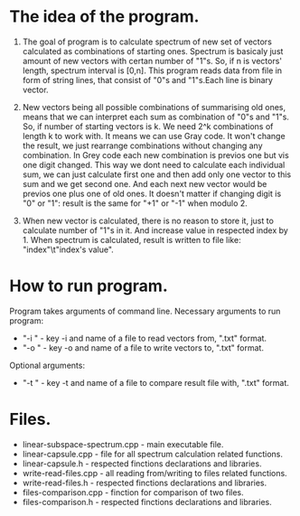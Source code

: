 # The idea of the program.

1) The goal of program is to calculate spectrum of new set of vectors calculated as combinations of starting ones.
Spectrum is basicaly just amount of new vectors with certan number of "1"s. So, if n is vectors' length, spectrum interval is [0,n].
This program reads data from file in form of string lines, that consist of "0"s and "1"s.Each line is binary vector.
 
2) New vectors being all possible combinations of summarising old ones, means that we can interpret each sum as combination of "0"s and "1"s.
So, if number of starting vectors is k. We need  2^k combinations of length k to work with. 
It means we can use Gray code. It won't change the result, we just rearrange combinations without changing any combination.
In Grey code each new combination is previos one but vis one digit changed.
This way we dont need to calculate each individual sum, we can just calculate first one and then add only one vector to this sum and we get second one. 
And each next new vector would be previos one plus one of old ones. 
It doesn't matter if changing digit is "0" or "1": result is the same for "+1" or "-1" when modulo 2.

3) When new vector is calculated, there is no reason to store it, just to calculate number of "1"s in it. And increase value in respected index by 1.
When spectrum is calculated, result is written to file like: "index"\t"index's value".

# How to run program.
Program takes arguments of command line.
Necessary arguments to run program:
 - "-i <filename>" - key -i and name of a file to read vectors from, ".txt" format.
 - "-o <filename>" - key -o and name of a file to write vectors to, ".txt" format.

Optional arguments:
 - "-t <filename>" - key -t and name of a file to compare result file with, ".txt" format.

# Files.
- linear-subspace-spectrum.cpp - main executable file.
- linear-capsule.cpp - file for all spectrum calculation related functions.
- linear-capsule.h - respected finctions declarations and libraries.
- write-read-files.cpp - all reading from/writing to files related functions.
- write-read-files.h - respected finctions declarations and libraries.
- files-comparison.cpp - finction for comparison of two files.
- files-comparison.h - respected finctions declarations and libraries.

